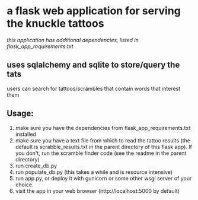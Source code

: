 # a flask web application for serving the knuckle tattoos
*this application has additional dependencies, listed in flask_app_requirements.txt*

## uses sqlalchemy and sqlite to store/query the tats
users can search for tattoos/scrambles that contain words that interest them

## Usage:

1) make sure you have the dependencies from flask_app_requirements.txt installed
2) make sure you have a text file from which to read the tattoo results (the default is scrabble_results.txt in the parent directory of this flask app).  If you don't, run the scramble finder code (see the readme in the parent directory)
3) run create_db.py
4) run populate_db.py (this takes a while and is resource intensive)
5) run app.py, or deploy it with gunicorn or some other wsgi server of your choice. 
6) visit the app in your web browser (http://localhost:5000 by default)


